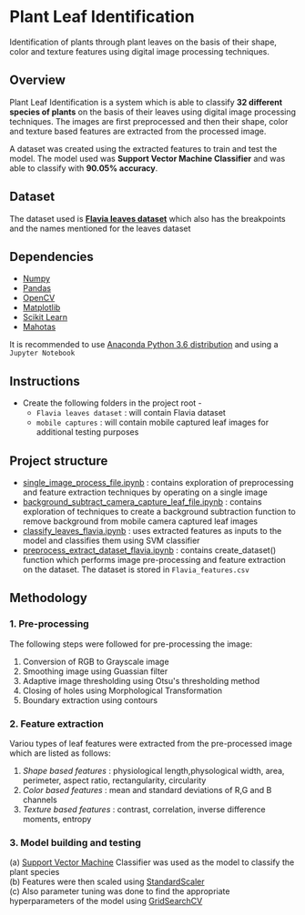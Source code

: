 # Plant Leaf Identification

Identification of plants through plant leaves on the basis of their shape, color and texture features using digital image processing techniques.

## Overview

Plant Leaf Identification is a system which is able to classify **32 different species of plants** on the basis of their leaves using digital image processing techniques. The images are first preprocessed and then their shape, color and texture based features are extracted from the processed image.

A dataset was created using the extracted features to train and test the model. The model used was **Support Vector Machine Classifier** and was able to classify with **90.05% accuracy**. 

## Dataset

The dataset used is [**Flavia leaves dataset**](http://flavia.sourceforge.net) which also has the breakpoints and the names mentioned for the leaves dataset

## Dependencies

* [Numpy](http://www.numpy.org)
* [Pandas](https://pandas.pydata.org)
* [OpenCV](https://opencv.org)
* [Matplotlib](https://matplotlib.org)
* [Scikit Learn](http://scikit-learn.org/)
* [Mahotas](http://mahotas.readthedocs.io/en/latest/)

It is recommended to use [Anaconda Python 3.6 distribution](https://www.anaconda.com) and using a `Jupyter Notebook`

## Instructions

* Create the following folders in the project root - 
  * `Flavia leaves dataset` : will contain Flavia dataset
  * `mobile captures` : will contain mobile captured leaf images for additional testing purposes

## Project structure

* [single_image_process_file.ipynb](single_image_process_file.ipynb) : contains exploration of preprocessing and feature extraction techniques by operating on a single image
* [background_subtract_camera_capture_leaf_file.ipynb](background_subtract_camera_capture_leaf_file.ipynb) : contains exploration of techniques to create a background subtraction function to remove background from mobile camera captured leaf images
* [classify_leaves_flavia.ipynb](Flavia%20py%20files/classify_leaves_flavia.ipynb) : uses extracted features as inputs to the model and classifies them using SVM classifier
* [preprocess_extract_dataset_flavia.ipynb](Flavia%20py%20files/preprocess_extract_dataset_flavia.ipynb) : contains create_dataset() function which performs image pre-processing and feature extraction on the dataset. The dataset is stored in `Flavia_features.csv`

## Methodology

### 1. Pre-processing

The following steps were followed for pre-processing the image:

  1. Conversion of RGB to Grayscale image
  2. Smoothing image using Guassian filter
  3. Adaptive image thresholding using Otsu's thresholding method
  4. Closing of holes using Morphological Transformation
  5. Boundary extraction using contours

### 2. Feature extraction

Variou types of leaf features were extracted from the pre-processed image which are listed as follows:

  1. *Shape based features* : physiological length,physological width, area, perimeter, aspect ratio, rectangularity, circularity
  2. *Color based features* : mean and standard deviations of R,G and B channels
  3. *Texture based features* : contrast, correlation, inverse difference moments, entropy
  
### 3. Model building and testing

  (a) [Support Vector Machine](http://scikit-learn.org/stable/modules/svm.html) Classifier was used as the model to classify the plant species <br>
  (b) Features were then scaled using [StandardScaler](http://scikit-learn.org/stable/modules/generated/sklearn.preprocessing.StandardScaler.html)<br>
  (c) Also parameter tuning was done to find the appropriate hyperparameters of the model using [GridSearchCV](http://scikit-learn.org/stable/modules/generated/sklearn.model_selection.GridSearchCV.html)
